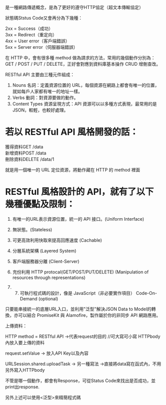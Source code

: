 是一種網路傳遞概念，是為了更好的遵守HTTP協定（超文本傳輸協定）

狀態碼Ststus Code又會再分為下幾種：

2xx = Success（成功）  
3xx = Redirect（重定向）  
4xx = User error（客戶端錯誤）  
5xx = Server error（伺服器端錯誤）


在 HTTP 中，會有很多種 method 做為請求的方法，常用的幾個動作分別為：GET / POST / PUT / DELETE，正好會對應到資料庫基本操作 CRUD 增刪查改。

RESTful API 主要由三種元件組成：

1.  Nouns 名詞：定義資源位置的 URL，每個資源在網路上都會有唯一的位置，就如每戶人家都有唯一的地址一樣。
2.  Verbs 動詞：對資源要做的動作。
3.  Content Types 資源呈現方式：API 資源可以以多種方式表現，最常用的是 JSON，較輕，也較好處理。


# 若以 RESTful API 風格開發的話：

獲得資料GET     /data  
新增資料POST    /data  
刪除資料DELETE  /data/1

就是用一個唯一的 URL 定位資源，將動作藏在 HTTP 的 method 裡面

# RESTful 風格設計的 API，就有了以下幾種優點及限制：

1. 有唯一的URL表示資源位置，統一的 API 接口。(Uniform Interface)

2. 無狀態。(Stateless)

3.  可更高效利用快取來提高回應速度 (Cachable)

4.  分層系統架構 (Layered System)

5. 客戶端服務器分離 (Client-Server)

6. 充份利用 HTTP protocal(GET/POST/PUT/DELETE) (Manipulation of resources through representations)
7. 7. 可執行程式碼的設計，像是 JavaScript（非必要實作項目） Code-On-Demand (optional)


只要能串接統一的底層URL入口，並利用"泛型"解決JSON Data to Model的轉換，亦可以結合 PromiseKit 與 Alamofire，製作屬於你的非同步 API 網路應用。


上傳資料：

HTTP method  = RESTful API ->代表request的目的 //可大寫可小寫
HTTPbody內放入要上傳的資料

request.setValue -> 放入API Key以及內容


URLSession.shared.uploadTask -> 另一種寫法
	->直接將data寫在函式內，不用另外寫入HTTPbody
	
不管是哪一個動作，都會有Response，可從Status Code來找出是否成功，並print出response.


另外上述可以使用<泛型>來精簡程式碼
